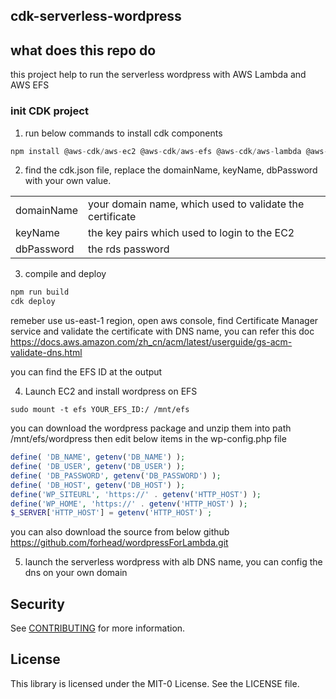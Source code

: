 ## cdk-serverless-wordpress

## what does this repo do

this project help to run the serverless wordpress with AWS Lambda and AWS EFS

### init CDK project

1. run below commands to install cdk components

```ts
npm install @aws-cdk/aws-ec2 @aws-cdk/aws-efs @aws-cdk/aws-lambda @aws-cdk/aws-rds @aws-cdk/aws-elasticloadbalancingv2 @aws-cdk/aws-elasticloadbalancingv2-targets @aws-cdk/aws-secretsmanager path
```
2. find the cdk.json file, replace the domainName, keyName, dbPassword with your own value.

|  |  |
| ---------- | --- |
| domainName |  your domain name, which used to validate the certificate |
| keyName    |  the key pairs which used to login to the EC2 |
| dbPassword |  the rds password |


3. compile and deploy

```ts
npm run build
cdk deploy
```
remeber use us-east-1 region, open aws console, find Certificate Manager service and validate the certificate with DNS name, you can refer this doc https://docs.aws.amazon.com/zh_cn/acm/latest/userguide/gs-acm-validate-dns.html

you can find the EFS ID at the output

4. Launch EC2 and install wordpress on EFS

```
sudo mount -t efs YOUR_EFS_ID:/ /mnt/efs
```

you can download the wordpress package and unzip them into path /mnt/efs/wordpress
then edit below items in the wp-config.php file

```php
define( 'DB_NAME', getenv('DB_NAME') );
define( 'DB_USER', getenv('DB_USER') );
define( 'DB_PASSWORD', getenv('DB_PASSWORD') );
define( 'DB_HOST', getenv('DB_HOST') );
define('WP_SITEURL', 'https://' . getenv('HTTP_HOST') );
define('WP_HOME', 'https://' . getenv('HTTP_HOST') );
$_SERVER['HTTP_HOST'] = getenv('HTTP_HOST') ;
```
you can also download the source from below github
https://github.com/forhead/wordpressForLambda.git

5. launch the serverless wordpress with alb DNS name, you can config the dns on your own domain


## Security

See [CONTRIBUTING](CONTRIBUTING.md#security-issue-notifications) for more information.

## License

This library is licensed under the MIT-0 License. See the LICENSE file.

